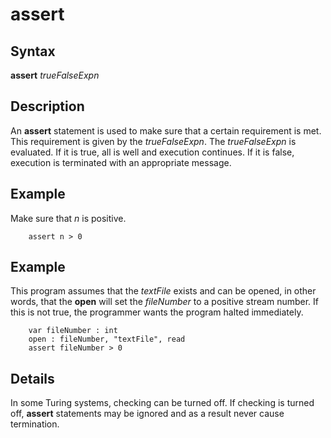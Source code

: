
# assert

## Syntax
**assert** _trueFalseExpn_

## Description
An **assert** statement is used to make sure that a certain requirement is met. This requirement is given by the _trueFalseExpn_. The _trueFalseExpn_ is evaluated. If it is true, all is well and execution continues. If it is false, execution is terminated with an appropriate message.


## Example
Make sure that _n_ is positive.

        assert n > 0
## Example
This program assumes that the _textFile_ exists and can be opened, in other words, that the **open** will set the _fileNumber_ to a positive stream number. If this is not true, the programmer wants the program halted immediately.

        var fileNumber : int
        open : fileNumber, "textFile", read
        assert fileNumber > 0
## Details
In some Turing systems, checking can be turned off. If checking is turned off, **assert** statements may be ignored and as a result never cause termination.

